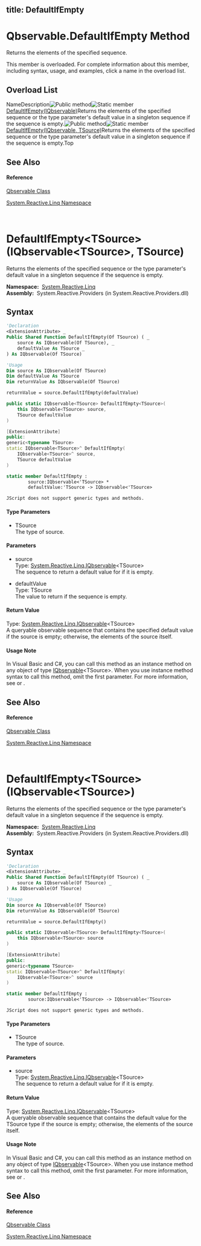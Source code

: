 title: DefaultIfEmpty
---
# Qbservable.DefaultIfEmpty Method

Returns the elements of the specified sequence.

This member is overloaded. For complete information about this member, including syntax, usage, and examples, click a name in the overload list.

## Overload List

NameDescription![Public method](https://reactiveui.net/assets/img/Hh303103.pubmethod(en-us,VS.103).gif "Public method")![Static member](https://reactiveui.net/assets/img/Hh244319.static(en-us,VS.103).gif "Static member")[DefaultIfEmpty<TSource>(IQbservable<TSource>)](https://msdn.microsoft.com/en-us/library/m:system.reactive.linq.qbservable.defaultifempty%60%601(system.reactive.linq.iqbservable%7b%60%600%7d)(v=VS.103))Returns the elements of the specified sequence or the type parameter's default value in a singleton sequence if the sequence is empty.![Public method](https://reactiveui.net/assets/img/Hh303103.pubmethod(en-us,VS.103).gif "Public method")![Static member](https://reactiveui.net/assets/img/Hh244319.static(en-us,VS.103).gif "Static member")[DefaultIfEmpty<TSource>(IQbservable<TSource>, TSource)](https://msdn.microsoft.com/en-us/library/m:system.reactive.linq.qbservable.defaultifempty%60%601(system.reactive.linq.iqbservable%7b%60%600%7d%2c%60%600)(v=VS.103))Returns the elements of the specified sequence or the type parameter's default value in a singleton sequence if the sequence is empty.Top

## See Also

#### Reference

[Qbservable Class](Qbservable/Qbservable)

[System.Reactive.Linq Namespace](System.Reactive.Linq/System.Reactive.Linq)



<br />

# DefaultIfEmpty\<TSource\>(IQbservable\<TSource\>, TSource)

Returns the elements of the specified sequence or the type parameter's default value in a singleton sequence if the sequence is empty.

**Namespace:**  [System.Reactive.Linq](System.Reactive.Linq/System.Reactive.Linq)  
**Assembly:**  System.Reactive.Providers (in System.Reactive.Providers.dll)

## Syntax

```vb
'Declaration
<ExtensionAttribute> _
Public Shared Function DefaultIfEmpty(Of TSource) ( _
    source As IQbservable(Of TSource), _
    defaultValue As TSource _
) As IQbservable(Of TSource)
```

```vb
'Usage
Dim source As IQbservable(Of TSource)
Dim defaultValue As TSource
Dim returnValue As IQbservable(Of TSource)

returnValue = source.DefaultIfEmpty(defaultValue)
```

```csharp
public static IQbservable<TSource> DefaultIfEmpty<TSource>(
    this IQbservable<TSource> source,
    TSource defaultValue
)
```

```c++
[ExtensionAttribute]
public:
generic<typename TSource>
static IQbservable<TSource>^ DefaultIfEmpty(
    IQbservable<TSource>^ source, 
    TSource defaultValue
)
```

```fsharp
static member DefaultIfEmpty : 
        source:IQbservable<'TSource> * 
        defaultValue:'TSource -> IQbservable<'TSource> 
```

```jscript
JScript does not support generic types and methods.
```

#### Type Parameters

- TSource  
  The type of source.

#### Parameters

- source  
  Type: [System.Reactive.Linq.IQbservable](IQbservable/IQbservable(TSource))\<TSource\>  
  The sequence to return a default value for if it is empty.

- defaultValue  
  Type: TSource  
  The value to return if the sequence is empty.

#### Return Value

Type: [System.Reactive.Linq.IQbservable](IQbservable/IQbservable(TSource))\<TSource\>  
A queryable observable sequence that contains the specified default value if the source is empty; otherwise, the elements of the source itself.

#### Usage Note

In Visual Basic and C\#, you can call this method as an instance method on any object of type [IQbservable](IQbservable/IQbservable(TSource))\<TSource\>. When you use instance method syntax to call this method, omit the first parameter. For more information, see [](https://msdn.microsoft.com/en-us/library/Bb384936) or [](https://msdn.microsoft.com/en-us/library/Bb383977).

## See Also

#### Reference

[Qbservable Class](Qbservable/Qbservable)

[System.Reactive.Linq Namespace](System.Reactive.Linq/System.Reactive.Linq)



<br />

# DefaultIfEmpty\<TSource\>(IQbservable\<TSource\>)

Returns the elements of the specified sequence or the type parameter's default value in a singleton sequence if the sequence is empty.

**Namespace:**  [System.Reactive.Linq](System.Reactive.Linq/System.Reactive.Linq)  
**Assembly:**  System.Reactive.Providers (in System.Reactive.Providers.dll)

## Syntax

```vb
'Declaration
<ExtensionAttribute> _
Public Shared Function DefaultIfEmpty(Of TSource) ( _
    source As IQbservable(Of TSource) _
) As IQbservable(Of TSource)
```

```vb
'Usage
Dim source As IQbservable(Of TSource)
Dim returnValue As IQbservable(Of TSource)

returnValue = source.DefaultIfEmpty()
```

```csharp
public static IQbservable<TSource> DefaultIfEmpty<TSource>(
    this IQbservable<TSource> source
)
```

```c++
[ExtensionAttribute]
public:
generic<typename TSource>
static IQbservable<TSource>^ DefaultIfEmpty(
    IQbservable<TSource>^ source
)
```

```fsharp
static member DefaultIfEmpty : 
        source:IQbservable<'TSource> -> IQbservable<'TSource> 
```

```jscript
JScript does not support generic types and methods.
```

#### Type Parameters

- TSource  
  The type of source.

#### Parameters

- source  
  Type: [System.Reactive.Linq.IQbservable](IQbservable/IQbservable(TSource))\<TSource\>  
  The sequence to return a default value for if it is empty.

#### Return Value

Type: [System.Reactive.Linq.IQbservable](IQbservable/IQbservable(TSource))\<TSource\>  
A queryable observable sequence that contains the default value for the TSource type if the source is empty; otherwise, the elements of the source itself.

#### Usage Note

In Visual Basic and C\#, you can call this method as an instance method on any object of type [IQbservable](IQbservable/IQbservable(TSource))\<TSource\>. When you use instance method syntax to call this method, omit the first parameter. For more information, see [](https://msdn.microsoft.com/en-us/library/Bb384936) or [](https://msdn.microsoft.com/en-us/library/Bb383977).

## See Also

#### Reference

[Qbservable Class](Qbservable/Qbservable)

[System.Reactive.Linq Namespace](System.Reactive.Linq/System.Reactive.Linq)
